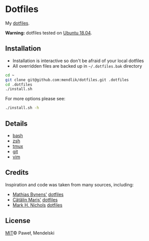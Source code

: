# Dotfiles

My [dotfiles](https://dotfiles.github.io/).

**Warning:** dotfiles tested on [Ubuntu 18.04](http://www.ubuntu.com/).

## Installation

* Installation is interactive so don't be afraid of your local dotfiles
* All overridden files are backed up in `~/.dotfiles.bak` directory

```sh
cd ~
git clone git@github.com:mendlik/dotfiles.git .dotfiles
cd .dotfiles
./install.sh
```

For more options please see:
```sh
./install.sh -h
```

## Details

- [bash](./bash)
- [zsh](./zsh)
- [tmux](./tmux)
- [git](./git)
- [vim](./vim)

## Credits

Inspiration and code was taken from many sources, including:

* [Mathias Bynens'](https://github.com/mathiasbynens)
  [dotfiles](https://github.com/mathiasbynens/dotfiles)
* [Cătălin Mariș'](https://github.com/alrra)
  [dotfiles](https://github.com/alrra/dotfiles)
* [Mark H. Nichols](https://github.com/zanshin)
  [dotfiles](http://zanshin.net/2013/02/02/zsh-configuration-from-the-ground-up/)

## License

[MIT](LICENSE)© Paweł‚ Mendelski
